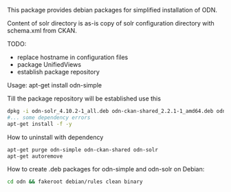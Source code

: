 This package provides debian packages for simplified installation of ODN.

Content of solr directory is as-is copy of solr configuration directory with schema.xml from CKAN.

TODO:
- replace hostname in configuration files
- package UnifiedViews
- establish package repository

Usage: apt-get install odn-simple

Till the package repository will be established use this

~~~bash
dpkg -i odn-solr_4.10.2-1_all.deb odn-ckan-shared_2.2.1-1_amd64.deb odn-simple_0.9-2_amd64.deb
#... some dependency errors
apt-get install -f -y
~~~
How to uninstall with dependency 
~~~bash
apt-get purge odn-simple odn-ckan-shared odn-solr 
apt-get autoremove 
~~~

How to create .deb packages for odn-simple and odn-solr on Debian:
~~~bash
cd odn && fakeroot debian/rules clean binary
~~~
